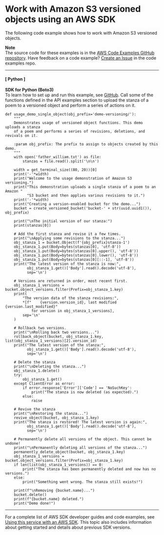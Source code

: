 # Work with Amazon S3 versioned objects using an AWS SDK<a name="example_s3_Scenario_ObjectVersioningUsage_section"></a>

The following code example shows how to work with Amazon S3 versioned objects\.

**Note**  
The source code for these examples is in the [AWS Code Examples GitHub repository](https://github.com/awsdocs/aws-doc-sdk-examples)\. Have feedback on a code example? [Create an Issue](https://github.com/awsdocs/aws-doc-sdk-examples/issues/new/choose) in the code examples repo\. 

------
#### [ Python ]

**SDK for Python \(Boto3\)**  
 To learn how to set up and run this example, see [GitHub](https://github.com/awsdocs/aws-doc-sdk-examples/tree/main/python/example_code/s3/s3_versioning#code-examples)\. 
Call some of the functions defined in the API examples section to upload the stanza of a poem to a versioned object and perform a series of actions on it\.  

```
def usage_demo_single_object(obj_prefix='demo-versioning/'):
    """
    Demonstrates usage of versioned object functions. This demo uploads a stanza
    of a poem and performs a series of revisions, deletions, and revivals on it.

    :param obj_prefix: The prefix to assign to objects created by this demo.
    """
    with open('father_william.txt') as file:
        stanzas = file.read().split('\n\n')

    width = get_terminal_size((80, 20))[0]
    print('-'*width)
    print("Welcome to the usage demonstration of Amazon S3 versioning.")
    print("This demonstration uploads a single stanza of a poem to an Amazon "
          "S3 bucket and then applies various revisions to it.")
    print('-'*width)
    print("Creating a version-enabled bucket for the demo...")
    bucket = create_versioned_bucket('bucket-' + str(uuid.uuid1()), obj_prefix)

    print("\nThe initial version of our stanza:")
    print(stanzas[0])

    # Add the first stanza and revise it a few times.
    print("\nApplying some revisions to the stanza...")
    obj_stanza_1 = bucket.Object(f'{obj_prefix}stanza-1')
    obj_stanza_1.put(Body=bytes(stanzas[0], 'utf-8'))
    obj_stanza_1.put(Body=bytes(stanzas[0].upper(), 'utf-8'))
    obj_stanza_1.put(Body=bytes(stanzas[0].lower(), 'utf-8'))
    obj_stanza_1.put(Body=bytes(stanzas[0][::-1], 'utf-8'))
    print("The latest version of the stanza is now:",
          obj_stanza_1.get()['Body'].read().decode('utf-8'),
          sep='\n')

    # Versions are returned in order, most recent first.
    obj_stanza_1_versions = bucket.object_versions.filter(Prefix=obj_stanza_1.key)
    print(
        "The version data of the stanza revisions:",
        *[f"    {version.version_id}, last modified {version.last_modified}"
            for version in obj_stanza_1_versions],
        sep='\n'
    )

    # Rollback two versions.
    print("\nRolling back two versions...")
    rollback_object(bucket, obj_stanza_1.key, list(obj_stanza_1_versions)[2].version_id)
    print("The latest version of the stanza:",
          obj_stanza_1.get()['Body'].read().decode('utf-8'),
          sep='\n')

    # Delete the stanza
    print("\nDeleting the stanza...")
    obj_stanza_1.delete()
    try:
        obj_stanza_1.get()
    except ClientError as error:
        if error.response['Error']['Code'] == 'NoSuchKey':
            print("The stanza is now deleted (as expected).")
        else:
            raise

    # Revive the stanza
    print("\nRestoring the stanza...")
    revive_object(bucket, obj_stanza_1.key)
    print("The stanza is restored! The latest version is again:",
          obj_stanza_1.get()['Body'].read().decode('utf-8'),
          sep='\n')

    # Permanently delete all versions of the object. This cannot be undone!
    print("\nPermanently deleting all versions of the stanza...")
    permanently_delete_object(bucket, obj_stanza_1.key)
    obj_stanza_1_versions = bucket.object_versions.filter(Prefix=obj_stanza_1.key)
    if len(list(obj_stanza_1_versions)) == 0:
        print("The stanza has been permanently deleted and now has no versions.")
    else:
        print("Something went wrong. The stanza still exists!")

    print(f"\nRemoving {bucket.name}...")
    bucket.delete()
    print(f"{bucket.name} deleted.")
    print("Demo done!")
```

------

For a complete list of AWS SDK developer guides and code examples, see [Using this service with an AWS SDK](UsingAWSSDK.md#sdk-general-information-section)\. This topic also includes information about getting started and details about previous SDK versions\.